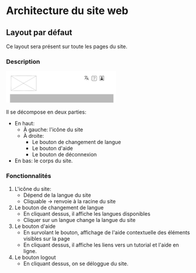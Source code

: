 # Architecture du site web

## Layout par défaut

Ce layout sera présent sur toute les pages du site.

### Description
![layout par défaut!](./ressources/layout.png)

Il se décompose en deux parties:
 - En haut:
    - À gauche: l'icône du site
    - À droite:
        - Le bouton de changement de langue
        - Le bouton d'aide
        - Le bouton de déconnexion
 - En bas: le corps du site.

### Fonctionnalités

 1. L'icône du site:
    - Dépend de la langue du site
    - Cliquable → renvoie à la racine du site
 2. Le bouton de changement de langue
    - En cliquant dessus, il affiche les langues disponibles
    - Cliquer sur un langue change la langue du site
 3. Le bouton d'aide
    - En survolant le bouton, affichage de l'aide contextuelle des éléments visibles sur la page
    - En cliquant dessus, il affiche les liens vers un tutorial et l'aide en ligne.
 4. Le bouton logout
    - En cliquant dessus, on se déloggue du site.

